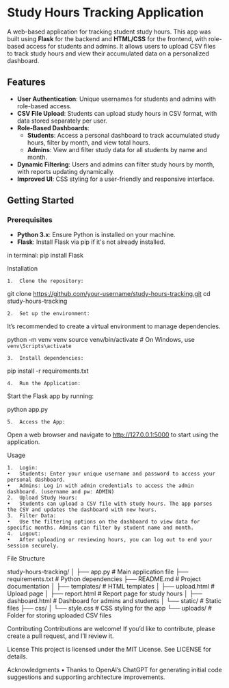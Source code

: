 # Study Hours Tracking Application

A web-based application for tracking student study hours. This app was built using **Flask** for the backend and **HTML/CSS** for the frontend, with role-based access for students and admins. It allows users to upload CSV files to track study hours and view their accumulated data on a personalized dashboard.

## Features

- **User Authentication**: Unique usernames for students and admins with role-based access.
- **CSV File Upload**: Students can upload study hours in CSV format, with data stored separately per user.
- **Role-Based Dashboards**:
  - **Students**: Access a personal dashboard to track accumulated study hours, filter by month, and view total hours.
  - **Admins**: View and filter study data for all students by name and month.
- **Dynamic Filtering**: Users and admins can filter study hours by month, with reports updating dynamically.
- **Improved UI**: CSS styling for a user-friendly and responsive interface.

## Getting Started

### Prerequisites

- **Python 3.x**: Ensure Python is installed on your machine.
- **Flask**: Install Flask via pip if it's not already installed.

in terminal:
pip install Flask

Installation

	1.	Clone the repository:
git clone https://github.com/your-username/study-hours-tracking.git
cd study-hours-tracking


	2.	Set up the environment:
It’s recommended to create a virtual environment to manage dependencies.

python -m venv venv
source venv/bin/activate    # On Windows, use `venv\Scripts\activate`


	3.	Install dependencies:

pip install -r requirements.txt


	4.	Run the Application:
Start the Flask app by running:

python app.py


	5.	Access the App:
Open a web browser and navigate to http://127.0.0.1:5000 to start using the application.

Usage

	1.	Login:
	•	Students: Enter your unique username and password to access your personal dashboard.
	•	Admins: Log in with admin credentials to access the admin dashboard. (username and pw: ADMIN)
	2.	Upload Study Hours:
	•	Students can upload a CSV file with study hours. The app parses the CSV and updates the dashboard with new hours.
	3.	Filter Data:
	•	Use the filtering options on the dashboard to view data for specific months. Admins can filter by student name and month.
	4.	Logout:
	•	After uploading or reviewing hours, you can log out to end your session securely.

File Structure

study-hours-tracking/
│
├── app.py               # Main application file
├── requirements.txt     # Python dependencies
├── README.md            # Project documentation
│
├── templates/           # HTML templates
│   ├── upload.html      # Upload page
│   ├── report.html      # Report page for study hours
│   ├── dashboard.html   # Dashboard for admins and students
│
└── static/              # Static files
    ├── css/
    │   └── style.css    # CSS styling for the app
    └── uploads/         # Folder for storing uploaded CSV files

Contributing
Contributions are welcome! If you’d like to contribute, please create a pull request, and I’ll review it.

License
This project is licensed under the MIT License. See LICENSE for details.

Acknowledgments
	•	Thanks to OpenAI’s ChatGPT for generating initial code suggestions and supporting architecture improvements.

